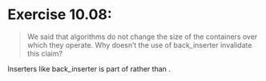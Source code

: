 # Exercise 10.08:
> We said that algorithms do not change the size of the containers over which they operate. Why doesn’t the use of back_inserter invalidate this claim?

Inserters like back_inserter is part of <iterator> rather than <algorithm>.